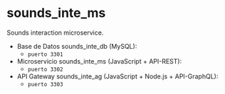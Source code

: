 # sounds_inte_ms
Sounds interaction microservice.
* Base de Datos sounds_inte_db (MySQL): 
  * `puerto 3301`
* Microservicio sounds_inte_ms (JavaScript + API-REST): 
  * `puerto 3302`
* API Gateway   sounds_inte_ag (JavaScript + Node.js + API-GraphQL): 
  * `puerto 3303`

